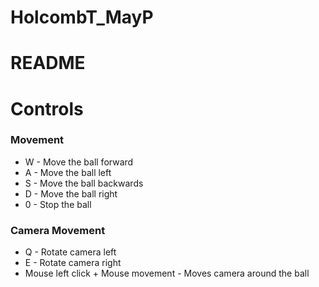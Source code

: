 # HolcombT_MayP
# README

# Controls
### Movement
* W - Move the ball forward
* A - Move the ball left
* S - Move the ball backwards
* D - Move the ball right
* 0 - Stop the ball

### Camera Movement
* Q - Rotate camera left
* E - Rotate camera right
* Mouse left click + Mouse movement - Moves camera around the ball


